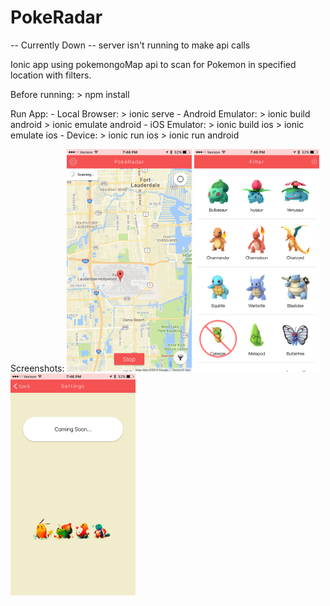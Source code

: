 # PokeRadar
-- Currently Down -- server isn't running to make api calls

Ionic app using pokemongoMap api to scan for Pokemon in specified location with filters.

Before running:
    > npm install

Run App:
	- Local Browser:
		> ionic serve
	- Android Emulator:
		> ionic build android
		> ionic emulate android
	- iOS Emulator:
		> ionic build ios
		> ionic emulate ios
	- Device:
		> ionic run ios
		> ionic run android

Screenshots:
<img src="screenshots/main.png" width="200px">
<img src="screenshots/filter.png" width="200px">
<img src="screenshots/settings.png" width="200px">
